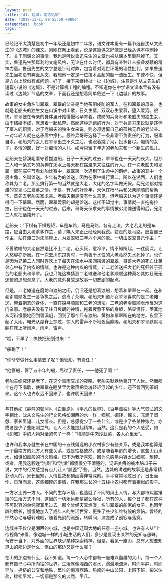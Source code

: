 ```yaml
---
layout: post
title: '41. 边城: 南方姑娘'
date: '2019-11-11 09:55:59 +0800'
categories: 'book'
tags: ''
---
```


已经记不太清楚是初中一年级还是初中二年级，语文课本里有一篇节选自沈从文先生的《边城》的课文。刚刚在网上看到，说是这篇课文好像是已经从课本中删掉了。关于删课文的事情，我也是听说鲁迅先生的文章也被从课本里删除掉了。其实，鲁迅先生那犀利的文笔风格，无论在什么时代，都具有某种让人振聋发聩的精神力量。鲁迅先生的文字总是针砭时弊，包含着对现世环境的理性批判。如果鲁迅先生当初没有弃医从文，我想他一定是一位技术高超的超一流医生。车速不快，但是方向上貌似有点问题。好了，接下来继续扯一扯《边城》，注意是沈从文先生的短篇小说的《边城》，不是计算机工程的编程。不知道你在中学语文课本里有没有读过《边城》节选的文章，下面我还是想着简单叙述一下《边城》的故事。



故事的女主角名叫翠翠。翠翠的父亲是当地茶峒戍防的军人，在和翠翠的母亲，也就是老船夫的独生女在山溪中对山歌，日久生情，双双心生爱慕，堕入爱河。很快，翠翠便在母亲的身体里开始慢慢地孕育着。戍防的兵哥哥和老船夫的独生女，由于结婚不成，就想着一起私奔。然而这种逃跑的行为，对于兵哥哥来说就是违悖了军人的职责，对于老船夫的独生女来说，则必须远离自己的孤独无靠的老父亲。一对年轻人就在这矛盾中挣扎。最终兵哥哥选择了一条非常不负责任的行为，服毒自杀。老船夫的女儿在翠翠出生不久之后，也跟着跳了河，投水自尽。痴情的女子，多情的郎，好一对痴情的人儿。如今只留下年迈的老船夫和一个新生的孤儿。



老船夫在碧溪岨看守着摆渡船，日子一天天的过去，翠翠也在一天天的长大。祖孙二人和一条乖巧的黄狗在溪水上每天都在摆渡来来往往的行人。在一次老船夫和翠翠一起在端午节看划船比赛中，翠翠第一次遇到了生命中的羁绊，故事的其中一个男主角，名叫傩送。少年有为的傩送，因为在家中排行第二，所以在湘西，人们也称其为二老。那么排行第一的当然就是大老，大佬的名字叫做天保。两兄弟都对摆渡的翠翠心生爱慕之情。于是，有为的好青年，天保在杨马兵和父亲顺顺的帮助下，首先去老船夫家求亲。老船夫倒是没有什么意见，但老船夫认为这个事情还是得问一下翠翠。然而，翠翠爱慕的却是傩送。这样不知觉中，事情就一直拖拖拉拉，日子也在一天天的过去。后来，哥哥天保求亲的事情被弟弟傩送得知后，兄弟二人就把话撂开了。



老船夫：“下棋有下棋规矩，车是车路，马是马路，各有走法。大老若走的是车路，应当由大老爹爹作主，请了媒人来正正经经同我说。若走的是马路，应当自己作主，站在渡口对溪高崖上，为翠翠唱三年六个月的歌。一切由翠翠自己作主！”



不善歌唱的大老自然是比不上二老。心灰灰，意冷冷，情不知所起，一往而深，让人愁容亦断肠。在一次去川东跑货时，一向善于水性的大老竟然失水死掉了。也许是因为兄弟二人同时喜欢上了每天在溪水中来回摆渡的翠翠，哥哥大老的死亡让弟弟心中有了内疚的情绪。也许是这种内疚的情愫，让二老傩送把大老的死归咎于孤苦的老船夫和翠翠。我也只能这样猜测二老傩送和他老爹顺顺这种莫名其妙且毫无逻辑的思想观念了。大老的意外身故是故事一切悲剧的起点。



但是，二老傩送在磨坊和渡船之间，仍旧还是想着渡船，想着和翠翠在一起。在和老爹顺顺发生一番争执之后，逃离了茶峒。老船夫知道孙女翠翠喜欢的是二老傩送，带着抱恙的身体，一直在探寻顺顺和二老的想法。二老的老爹顺顺表示反对这门亲事。老船夫没有了往日爽朗的神情，拖着疲惫不堪的身躯，略显憔悴，落寞地从河街慢慢地回到碧溪岨，回到了那个只有渡船、黄狗和翠翠所在的地方。夜里下起了大雨，电光从屋脊上掠过，惊人的雷声不断地轰轰隆隆。老船夫和翠翠默默地躺在床上听风声、雨声、雷声。



“喂，不早了！快快把船划过来！”



“船跑了！”



“你爷爷做什么事情去了呢？他管船，有责任！”



“他管船，管了五十年的船，尽过了责任，——他死了啊！”



老船夫终究还是老了，在这个雷雨交加的夜晚，老船夫默默地离开了人世。然而那个在月下唱歌，使翠翠在睡梦里为歌声把灵魂轻轻浮起的少年，还不曾回到茶峒来。这个人也许永远不回来了，也许明天回来！


- - -


与其他如《静静的顿河》、《白鹿原》、《平凡的世界》、《百年孤独》等大气恢弘的文字相比，沈从文先生的行文风格如湘西的水一样，细腻、婉转、绵长，充满了闺怨、家长里短、儿女情长。但是，总感觉少了一些什么，或是少了些某种张力，亦或者是少了些阳刚之气，让人不太能提起精神。当然，这只是我的个人感受，如《边城》中的人物对话的句子一样：“横顺是牛肉炒韭菜，各人心里爱”。



也许和我本身就生长在中国的十五线偏远的小农村多少有些关系，或是我本也算是一个最南方的北方人有些关系，或是性格使然，或是随着年龄的增长，这些山山水水，如诗如画般的行文风格，已不为我所喜欢，因为总感觉内容太过细腻、琐碎。或者，用我这颗连“洗刷”和“洗漱”都傻傻分不清楚的，词语贫瘠的榆木脑瓜子来说，文中的行文感觉有点儿让人“腻歪”了些。当然，边城的讲述的故事还是非常精彩动人的，家长里短，人情世故都刻画得非常深刻。平平常常地过日子，日出而作，日落而息，这些细碎的事情，在我那生长的十五线小农村都有着相似的影子。



一方水土养一方人。不同的生存环境，也造就了不同的风土人情。与大都市熙熙攘攘的生活方式不同，这里的一切永远都是那么静寂，所有的人，每个日子都在这种不可形容的单纯寂寞里过去。那个曾经天真烂漫，名叫翠翠的船家的女子，也因年龄的增长，慢慢地加入了成年人的生活世界，更多了些少年维特般的烦恼。曾经的怦然心动与辗转难眠，随着光阴的流逝，转瞬间，演变成了孤寂与落寞。



边城并不仅仅是湘西的小城，也是中国辽国大地的任意一座小城。也许有人从“上帝视角”来看，像边城一样的小城生活的人们，多少是显现出某种的无知与愚昧，苟安于当下，对外面的世界缺少某种探索精神。但是，看见一座山，总有人想要知道山的那边是什么，但山的那边又是什么呢？



在山的那边有什么，我不知道。每一个人心中都有一座难以翻越的大山，每一个人都有自己心中所向往的世界。生活就像湘西的溪水，潺潺地流淌，时而平静，时而奔放。拥挤的公交和地铁，繁忙的南京西路，热闹的中山公园，上班下班，柴米油盐，稀松平常，一切都是那么的淡然、平凡。
